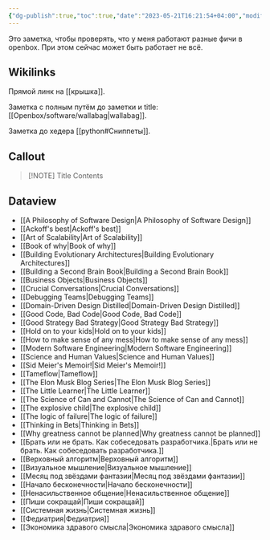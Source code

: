 ```yaml
---
{"dg-publish":true,"toc":true,"date":"2023-05-21T16:21:54+04:00","modified_at":"2023-05-22T15:06:29+04:00","permalink":"/showcase/","dgPassFrontmatter":true}
---
```



Это заметка, чтобы проверять, что у меня работают разные фичи в openbox. При этом сейчас может быть работает не всё.

## Wikilinks

Прямой линк на [[крышка]].

Заметка с полным путём до заметки и title: [[Openbox/software/wallabag|wallabag]].

Заметка до хедера [[python#Сниппеты]].

## Callout


> [!NOTE] Title
> Contents


## Dataview

- [[A Philosophy of Software Design|A Philosophy of Software Design]]
- [[Ackoff's best|Ackoff's best]]
- [[Art of Scalability|Art of Scalability]]
- [[Book of why|Book of why]]
- [[Building Evolutionary Architectures|Building Evolutionary Architectures]]
- [[Building a Second Brain Book|Building a Second Brain Book]]
- [[Business Objects|Business Objects]]
- [[Crucial Conversations|Crucial Conversations]]
- [[Debugging Teams|Debugging Teams]]
- [[Domain-Driven Design Distilled|Domain-Driven Design Distilled]]
- [[Good Code, Bad Code|Good Code, Bad Code]]
- [[Good Strategy Bad Strategy|Good Strategy Bad Strategy]]
- [[Hold on to your kids|Hold on to your kids]]
- [[How to make sense of any mess|How to make sense of any mess]]
- [[Modern Software Engineering|Modern Software Engineering]]
- [[Science and Human Values|Science and Human Values]]
- [[Sid Meier's Memoir!|Sid Meier's Memoir!]]
- [[Tameflow|Tameflow]]
- [[The Elon Musk Blog Series|The Elon Musk Blog Series]]
- [[The Little Learner|The Little Learner]]
- [[The Science of Can and Cannot|The Science of Can and Cannot]]
- [[The explosive child|The explosive child]]
- [[The logic of failure|The logic of failure]]
- [[Thinking in Bets|Thinking in Bets]]
- [[Why greatness cannot be planned|Why greatness cannot be planned]]
- [[Брать или не брать. Как собеседовать разработчика.|Брать или не брать. Как собеседовать разработчика.]]
- [[Верховный алгоритм|Верховный алгоритм]]
- [[Визуальное мышление|Визуальное мышление]]
- [[Месяц под звёздами фантазии|Месяц под звёздами фантазии]]
- [[Начало бесконечности|Начало бесконечности]]
- [[Ненасильственное общение|Ненасильственное общение]]
- [[Пиши сокращай|Пиши сокращай]]
- [[Системная жизнь|Системная жизнь]]
- [[Федиатрия|Федиатрия]]
- [[Экономика здравого смысла|Экономика здравого смысла]]

